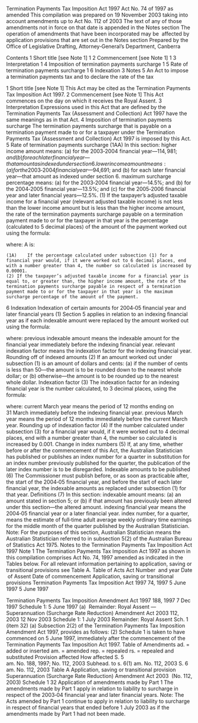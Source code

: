 
Termination Payments Tax Imposition Act 1997
Act No. 74 of 1997 as amended
This compilation was prepared on 19 November 2003 taking into account amendments up to Act No. 112 of 2003
The text of any of those amendments not in force on that date is appended in the Notes section
The operation of amendments that have been incorporated may be  affected by application provisions that are set out in the Notes section
Prepared by the Office of Legislative Drafting, Attorney‑General’s Department, Canberra
  
  
  
Contents
1	Short title [see Note 1]	1
2	Commencement [see Note 1]	1
3	Interpretation	1
4	Imposition of termination payments surcharge	1
5	Rate of termination payments surcharge	1
6	Indexation	3
Notes	5
An Act to impose a termination payments tax and to declare the rate of the tax
  
  
1  Short title [see Note 1]
		This Act may be cited as the Termination Payments Tax Imposition Act 1997.
2  Commencement [see Note 1]
		This Act commences on the day on which it receives the Royal Assent.
3  Interpretation
		Expressions used in this Act that are defined by the Termination Payments Tax (Assessment and Collection) Act 1997 have the same meanings as in that Act.
4  Imposition of termination payments surcharge
		The termination payments surcharge that is payable on a termination payment made to or for a taxpayer under the Termination Payments Tax (Assessment and Collection) Act 1997 is imposed by this Act.
5  Rate of termination payments surcharge
	(1AA)	In this section:
higher income amount means:
	(a)	for the 2003‑2004 financial year—$114,981; and
	(b)	for each later financial year—that amount as indexed under section 6.
lower income amount means:
	(a)	for the 2003‑2004 financial year—$94,691; and
	(b)	for each later financial year—that amount as indexed under section 6.
maximum surcharge percentage means:
	(a)	for the 2003‑2004 financial year—14.5%; and
	(b)	for the 2004‑2005 financial year—13.5%; and
	(c)	for the 2005‑2006 financial year and later financial years—12.5%.
	(1)	If the taxpayer’s adjusted taxable income for a financial year (relevant adjusted taxable income) is not less than the lower income amount but is less than the higher income amount, the rate of the termination payments surcharge payable on a termination payment made to or for the taxpayer in that year is the percentage (calculated to 5 decimal places) of the amount of the payment worked out using the formula:

where:
A is:

	(1A)	If the percentage calculated under subsection (1) for a financial year would, if it were worked out to 6 decimal places, end with a number greater than 4, the number so calculated is increased by 0.00001.
	(2)	If the taxpayer’s adjusted taxable income for a financial year is equal to, or greater than, the higher income amount, the rate of the termination payments surcharge payable in respect of a termination payment made to or for the taxpayer in that year is the maximum surcharge percentage of the amount of the payment.
6  Indexation
Indexation of certain amounts for 2004‑05 financial year and later financial years
	(1)	Section 5 applies in relation to an indexing financial year as if each indexable amount were replaced by the amount worked out using the formula:

where:
previous indexable amount means the indexable amount for the financial year immediately before the indexing financial year.
relevant indexation factor means the indexation factor for the indexing financial year.
Rounding off of indexed amounts
	(2)	If an amount worked out under subsection (1) is an amount of dollars and cents:
	(a)	if the number of cents is less than 50—the amount is to be rounded down to the nearest whole dollar; or
	(b)	otherwise—the amount is to be rounded up to the nearest whole dollar.
Indexation factor
	(3)	The indexation factor for an indexing financial year is the number calculated, to 3 decimal places, using the formula:

where:
current March year means the period of 12 months ending on 31 March immediately before the indexing financial year.
previous March year means the period of 12 months immediately before the current March year.
Rounding up of indexation factor
	(4)	If the number calculated under subsection (3) for a financial year would, if it were worked out to 4 decimal places, end with a number greater than 4, the number so calculated is increased by 0.001.
Change in index numbers
	(5)	If, at any time, whether before or after the commencement of this Act, the Australian Statistician has published or publishes an index number for a quarter in substitution for an index number previously published for the quarter, the publication of the later index number is to be disregarded.
Indexable amounts to be published
	(6)	The Commissioner must publish before, or as soon as practicable after, the start of the 2004‑05 financial year, and before the start of each later financial year, the indexable amounts as replaced under subsection (1) for that year.
Definitions
	(7)	In this section:
indexable amount means:
	(a)	an amount stated in section 5; or
	(b)	if that amount has previously been altered under this section—the altered amount.
indexing financial year means the 2004‑05 financial year or a later financial year.
index number, for a quarter, means the estimate of full‑time adult average weekly ordinary time earnings for the middle month of the quarter published by the Australian Statistician.
Note:	For the purposes of this section, Australian Statistician means the Australian Statistician referred to in subsection 5(2) of the Australian Bureau of Statistics Act 1975.
Notes to the Termination Payments Tax Imposition Act 1997
Note 1
The Termination Payments Tax Imposition Act 1997 as shown in this compilation comprises Act No. 74, 1997 amended as indicated in the Tables below.
For all relevant information pertaining to application, saving or transitional provisions see Table A.
Table of Acts
Act
Number  and year
Date  of Assent
Date of commencement
Application, saving or transitional provisions
Termination Payments Tax Imposition Act 1997
74, 1997
5 June 1997
5 June 1997

Termination Payments Tax Imposition Amendment Act 1997
188, 1997
7 Dec 1997
Schedule 1: 5 June 1997 (a)  Remainder: Royal Assent
—
Superannuation (Surcharge Rate Reduction) Amendment Act 2003
112, 2003
12 Nov 2003
Schedule 1: 1 July 2003 Remainder: Royal Assent
Sch. 1 (item 32)
(a)	Subsection 2(2) of the Termination Payments Tax Imposition Amendment Act 1997, provides as follows:
	(2)	Schedule 1 is taken to have commenced on 5 June 1997, immediately after the commencement of the Termination Payments Tax Imposition Act 1997.
Table of Amendments
ad. = added or inserted     am. = amended     rep. = repealed     rs. = repealed and substituted
Provision affected
How affected
S. 5 	
am. No. 188, 1997; No. 112, 2003
Subhead. to s. 6(1)	
am. No. 112, 2003
S. 6 	
am. No. 112, 2003
Table A
Application, saving or transitional provision
Superannuation (Surcharge Rate Reduction) Amendment Act 2003  (No. 112, 2003)
Schedule 1
32  Application of amendments made by Part 1
The amendments made by Part 1 apply in relation to liability to surcharge in respect of the 2003‑04 financial year and later financial years.
Note:	The Acts amended by Part 1 continue to apply in relation to liability to surcharge in respect of financial years that ended before 1 July 2003 as if the amendments made by Part 1 had not been made.

